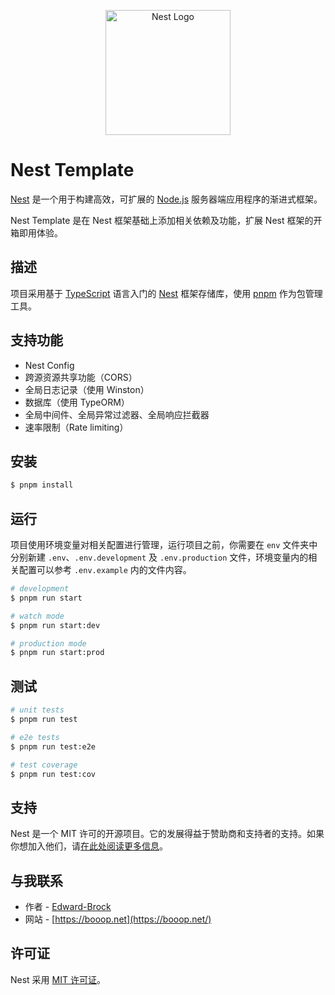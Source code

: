<p align="center">
  <a href="https://nestjs.com/" target="blank"><img src="https://nestjs.com/img/logo-small.svg" width="200" alt="Nest Logo" /></a>
</p>

# Nest Template

[Nest](https://nestjs.com/) 是一个用于构建高效，可扩展的 [Node.js](http://nodejs.org) 服务器端应用程序的渐进式框架。

Nest Template 是在 Nest 框架基础上添加相关依赖及功能，扩展 Nest 框架的开箱即用体验。

## 描述

项目采用基于 [TypeScript](https://www.typescriptlang.org/) 语言入门的 [Nest](https://github.com/nestjs/nest)
框架存储库，使用 [pnpm](https://pnpm.io/) 作为包管理工具。

## 支持功能

- Nest Config
- 跨源资源共享功能（CORS）
- 全局日志记录（使用 Winston）
- 数据库（使用 TypeORM）
- 全局中间件、全局异常过滤器、全局响应拦截器
- 速率限制（Rate limiting）

## 安装

```bash
$ pnpm install
```

## 运行

项目使用环境变量对相关配置进行管理，运行项目之前，你需要在 `env` 文件夹中分别新建 `.env`、`.env.development`
及 `.env.production` 文件，环境变量内的相关配置可以参考 `.env.example` 内的文件内容。

```bash
# development
$ pnpm run start

# watch mode
$ pnpm run start:dev

# production mode
$ pnpm run start:prod
```

## 测试

```bash
# unit tests
$ pnpm run test

# e2e tests
$ pnpm run test:e2e

# test coverage
$ pnpm run test:cov
```

## 支持

Nest 是一个 MIT
许可的开源项目。它的发展得益于赞助商和支持者的支持。如果你想加入他们，请[在此处阅读更多信息](https://docs.nestjs.com/support)。

## 与我联系

- 作者 - [Edward-Brock](https://github.com/Edward-Brock)
- 网站 - [https://booop.net](https://booop.net/)

## 许可证

Nest 采用 [MIT 许可证](LICENSE)。
